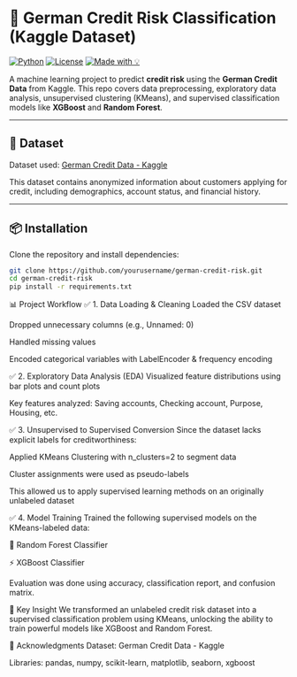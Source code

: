 # 🏦 German Credit Risk Classification (Kaggle Dataset)

[![Python](https://img.shields.io/badge/Python-3.10-blue.svg)](https://www.python.org/)
[![License](https://img.shields.io/badge/license-MIT-green.svg)](LICENSE)
[![Made with 💡](https://img.shields.io/badge/Made%20with-%F0%9F%92%A1-blueviolet)](#)

A machine learning project to predict **credit risk** using the **German Credit Data** from Kaggle. This repo covers data preprocessing, exploratory data analysis, unsupervised clustering (KMeans), and supervised classification models like **XGBoost** and **Random Forest**.

---

## 📁 Dataset

Dataset used: [German Credit Data - Kaggle](https://www.kaggle.com/datasets/uciml/german-credit)

This dataset contains anonymized information about customers applying for credit, including demographics, account status, and financial history.

---

## 📦 Installation

Clone the repository and install dependencies:

```bash
git clone https://github.com/yourusername/german-credit-risk.git
cd german-credit-risk
pip install -r requirements.txt
```

📊 Project Workflow
✅ 1. Data Loading & Cleaning
Loaded the CSV dataset

Dropped unnecessary columns (e.g., Unnamed: 0)

Handled missing values

Encoded categorical variables with LabelEncoder & frequency encoding

✅ 2. Exploratory Data Analysis (EDA)
Visualized feature distributions using bar plots and count plots

Key features analyzed: Saving accounts, Checking account, Purpose, Housing, etc.

✅ 3. Unsupervised to Supervised Conversion
Since the dataset lacks explicit labels for creditworthiness:

Applied KMeans Clustering with n_clusters=2 to segment data

Cluster assignments were used as pseudo-labels

This allowed us to apply supervised learning methods on an originally unlabeled dataset

✅ 4. Model Training
Trained the following supervised models on the KMeans-labeled data:

🌲 Random Forest Classifier

⚡ XGBoost Classifier

Evaluation was done using accuracy, classification report, and confusion matrix.

📌 Key Insight
We transformed an unlabeled credit risk dataset into a supervised classification problem using KMeans, unlocking the ability to train powerful models like XGBoost and Random Forest.

🙏 Acknowledgments
Dataset: German Credit Data - Kaggle

Libraries: pandas, numpy, scikit-learn, matplotlib, seaborn, xgboost
